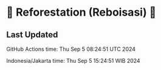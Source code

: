 
# 🌳 Reforestation (Reboisasi) 🌲

## Last Updated

GitHub Actions time: Thu Sep  5 08:24:51 UTC 2024

Indonesia/Jakarta time: Thu Sep  5 15:24:51 WIB 2024
